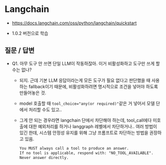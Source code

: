 # Langchain

- https://docs.langchain.com/oss/python/langchain/quickstart

- 1.0.2 버전으로 학습



## 질문 / 답변

- Q1. 아무 도구 안 쓰면 단일 LLM이 작동하잖아. 이거 비활성화하고 도구만 쓰게 할 수는 없나?

  - 되지. 근데 기본 LLM 응답이라는게 모든 도구가 필요 없다고 판단했을 때 사용하는 fallback이기 때문에, 비활성화하려면 명시적으로 조건을 넣어야 하도록 만들어놓은 것.

  - model 호출할 때 `tool_choice="any(or required)"`같은 거 넣어서 모델 단에서 처리할 수도 있고..

  - 그게 안 되는 경우라면 langchain 단에서 차단해야 하는데, tool_call에다 미호출에 대한 예외처리를 하거나 langgraph 레벨에서 차단하거나.. 여러 방법이 있긴 한데, 시스템 안정성 유지를 위해 그냥 프롬프트로 차단하는 방법을 권장하고 있음.

    ```markdown
    You MUST always call a tool to produce an answer.
    If no tool is applicable, respond with: "NO_TOOL_AVAILABLE".
    Never answer directly.
    ```